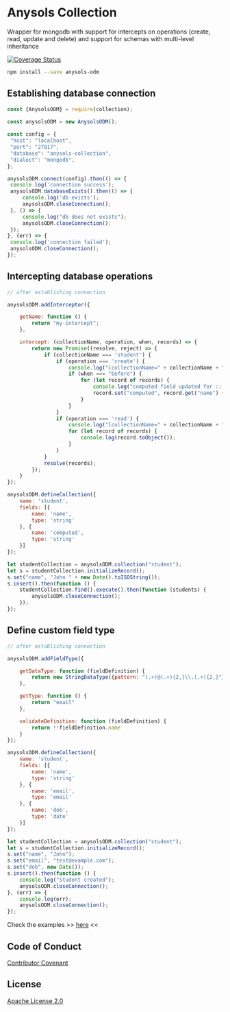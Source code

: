 # Anysols Collection
Wrapper for mongodb with support for intercepts on operations (create, read, update and delete) and support for schemas with multi-level inheritance

[![Coverage Status](https://coveralls.io/repos/github/anysols/anysols-model/badge.svg?branch=master)](https://coveralls.io/github/anysols/anysols-model?branch=master)

```bash
npm install --save anysols-odm
```
## Establishing database connection
```js
const {AnysolsODM} = require(collection);

const anysolsODM = new AnysolsODM();
 
const config = {
 "host": "localhost",
 "port": "27017",
 "database": "anysols-collection",
 "dialect": "mongodb",
};

anysolsODM.connect(config).then(() => {
 console.log('connection success');
 anysolsODM.databaseExists().then(() => {
     console.log('db exists');
     anysolsODM.closeConnection();
 }, () => {
     console.log("db does not exists");
     anysolsODM.closeConnection();
 });
}, (err) => {
 console.log('connection failed');
 anysolsODM.closeConnection();
});

```

## Intercepting database operations
```js
// after establishing connection

anysolsODM.addInterceptor({

    getName: function () {
        return "my-intercept";
    },

    intercept: (collectionName, operation, when, records) => {
        return new Promise((resolve, reject) => {
            if (collectionName === 'student') {
                if (operation === 'create') {
                    console.log("[collectionName=" + collectionName + ", operation=" + operation + ", when=" + when + "]");
                    if (when === "before") {
                        for (let record of records) {
                            console.log("computed field updated for :: " + record.get('name'));
                            record.set("computed", record.get("name") + " +++ computed");
                        }
                    }
                }
                if (operation === 'read') {
                    console.log("[collectionName=" + collectionName + ", operation=" + operation + ", when=" + when + "]");
                    for (let record of records) {
                        console.log(record.toObject());
                    }
                }
            }
            resolve(records);
        });
    }
});

anysolsODM.defineCollection({
    name: 'student',
    fields: [{
        name: 'name',
        type: 'string'
    }, {
        name: 'computed',
        type: 'string'
    }]
});

let studentCollection = anysolsODM.collection("student");
let s = studentCollection.initializeRecord();
s.set("name", "John " + new Date().toISOString());
s.insert().then(function () {
    studentCollection.find().execute().then(function (students) {
        anysolsODM.closeConnection();
    });
});
```

## Define custom field type
```js
// after establishing connection

anysolsODM.addFieldType({

    getDataType: function (fieldDefinition) {
        return new StringDataType({pattern: "(.+)@(.+){2,}\\.(.+){2,}"})
    },

    getType: function () {
        return "email"
    },

    validateDefinition: function (fieldDefinition) {
        return !!fieldDefinition.name
    }
});

anysolsODM.defineCollection({
    name: 'student',
    fields: [{
        name: 'name',
        type: 'string'
    }, {
        name: 'email',
        type: 'email'
    }, {
        name: 'dob',
        type: 'date'
    }]
});

let studentCollection = anysolsODM.collection("student");
let s = studentCollection.initializeRecord();
s.set("name", "John");
s.set("email", "test@example.com");
s.set("dob", new Date());
s.insert().then(function () {
    console.log("Student created");
    anysolsODM.closeConnection();
}, (err) => {
    console.log(err);
    anysolsODM.closeConnection();
});
```

Check the examples >> [here](./examples) <<

## Code of Conduct
[Contributor Covenant](/CODE_OF_CONDUCT.md)

## License
[Apache License 2.0](/LICENSE)
